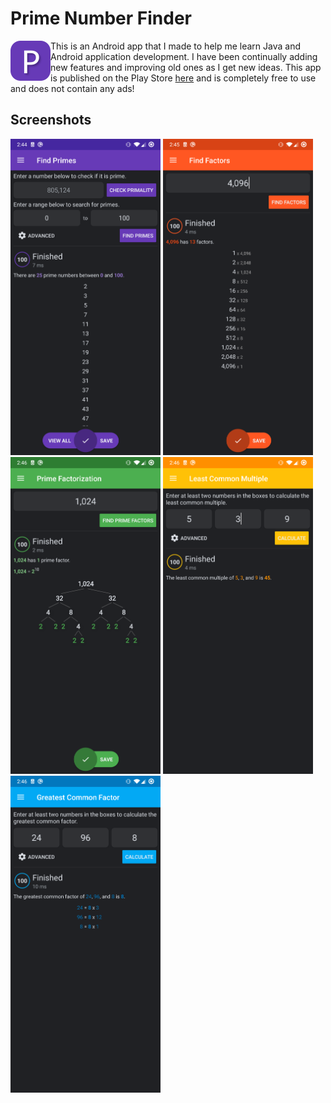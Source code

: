 # Prime Number Finder
<img src="https://github.com/TychoTheTaco/Prime-Number-Finder/blob/master/media/ic_launcher.png?raw=true" width="64" align="left"></img>
This is an Android app that I made to help me learn Java and Android application development. I have been continually adding new features and improving old ones as I get new ideas. This app is published on the Play Store [here](https://play.google.com/store/apps/details?id=com.tycho.app.primenumberfinder) and is completely free to use and does not contain any ads!

## Screenshots
<p float="left">
  <img src="https://github.com/TychoTheTaco/Prime-Number-Finder/blob/master/media/Screenshots/device-2020-12-11-144453.png?raw=true" width="240"/>
  <img src="https://github.com/TychoTheTaco/Prime-Number-Finder/blob/master/media/Screenshots/device-2020-12-11-144535.png?raw=true" width="240"/>
  <img src="https://github.com/TychoTheTaco/Prime-Number-Finder/blob/master/media/Screenshots/device-2020-12-11-144618.png?raw=true" width="240"/>
  <img src="https://github.com/TychoTheTaco/Prime-Number-Finder/blob/master/media/Screenshots/device-2020-12-11-144636.png?raw=true" width="240"/>
  <img src="https://github.com/TychoTheTaco/Prime-Number-Finder/blob/master/media/Screenshots/device-2020-12-11-144659.png?raw=true" width="240"/>
</p>
